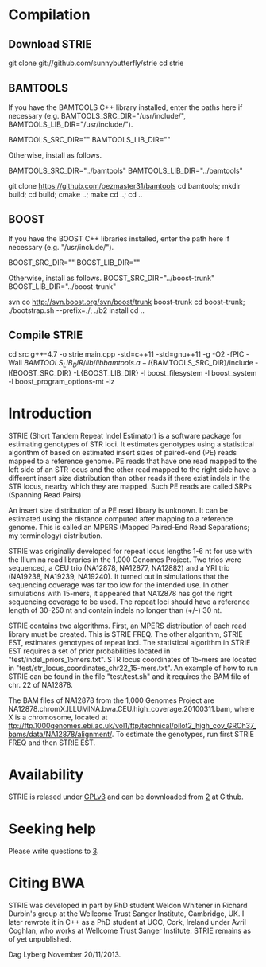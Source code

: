 # Compilation

## Download STRIE
git clone git://github.com/sunnybutterfly/strie
cd strie

## BAMTOOLS
If you have the BAMTOOLS C++ library installed, enter the paths here if 
necessary (e.g. BAMTOOLS_SRC_DIR="/usr/include/", 
BAMTOOLS_LIB_DIR="/usr/include/").

BAMTOOLS_SRC_DIR=""
BAMTOOLS_LIB_DIR=""

Otherwise, install as follows.

BAMTOOLS_SRC_DIR="../bamtools"
BAMTOOLS_LIB_DIR="../bamtools"

git clone https://github.com/pezmaster31/bamtools
cd bamtools; mkdir build; cd build; cmake ..; make
cd ..; cd ..

## BOOST

If you have the BOOST C++ libraries installed, enter the path here if 
necessary (e.g. "/usr/include/").

BOOST_SRC_DIR=""
BOOST_LIB_DIR=""

Otherwise, install as follows.
BOOST_SRC_DIR="../boost-trunk"
BOOST_LIB_DIR="../boost-trunk"

svn co http://svn.boost.org/svn/boost/trunk boost-trunk
cd boost-trunk; ./bootstrap.sh --prefix=./; ./b2 install
cd ..

## Compile STRIE

cd src
g++-4.7 -o strie main.cpp -std=c++11 -std=gnu++11 -g -O2 -fPIC -Wall ${BAMTOOLS_LIB_DIR}/lib/libbamtools.a -I${BAMTOOLS_SRC_DIR}/include -I{BOOST_SRC_DIR} -L{BOOST_LIB_DIR} -l boost_filesystem -l boost_system -l boost_program_options-mt -lz


# Introduction

STRIE (Short Tandem Repeat Indel Estimator) is a software package for estimating
genotypes of STR loci. It estimates genotypes using a statistical algorithm of
based on estimated insert sizes of paired-end (PE) reads mapped to a reference 
genome. PE reads that have one read mapped to the left side of an STR locus and
the other read mapped to the right side have a different insert size 
distribution than other reads if there exist indels in the STR locus, nearby 
which they are mapped. Such PE reads are called SRPs (Spanning Read Pairs)

An insert size distribution of a PE read library is unknown. It can be 
estimated using the distance computed after mapping to a reference genome. This
is called an MPERS (Mapped Paired-End Read Separations; my terminology) 
distribution.

STRIE was originally developed for repeat locus lengths 1-6 nt for use with the
Illumina read libraries in the 1,000 Genomes Project. Two trios were sequenced, 
a CEU trio (NA12878, NA12877, NA12882) and a YRI trio (NA19238, NA19239, 
NA19240). It turned out in simulations that the sequencing coverage was far too 
low for the intended use. In other simulations with 15-mers, it appeared that 
NA12878 has got the right sequencing coverage to be used. The repeat loci 
should have a reference length of 30-250 nt and contain indels no longer than 
(+/-) 30 nt.

STRIE contains two algorithms. First, an MPERS distribution of each read 
library must be created. This is STRIE FREQ. The other algorithm, STRIE EST, 
estimates genotypes of repeat loci. The statistical algorithm in STRIE EST 
requires a set of prior probabilities located in "test/indel_priors_15mers.txt".
STR locus coordinates of 15-mers are located in 
"test/str_locus_coordinates_chr22_15-mers.txt". An example of how to run STRIE
can be found in the file "test/test.sh" and it requires the BAM file of chr. 22
of NA12878.

The BAM files of NA12878 from the 1,000 Genomes Project are 
NA12878.chromX.ILLUMINA.bwa.CEU.high_coverage.20100311.bam, where X is a 
chromosome, located at 
ftp://ftp.1000genomes.ebi.ac.uk/vol1/ftp/technical/pilot2_high_cov_GRCh37_bams/data/NA12878/alignment/.
To estimate the genotypes, run first STRIE FREQ and then STRIE EST.


# Availability

STRIE is relased under [GPLv3][1] and can be downloaded from [2] at Github.


# Seeking help

Please write questions to [3].


# Citing BWA

STRIE was developed in part by PhD student Weldon Whitener in Richard Durbin's 
group at the Wellcome Trust Sanger Institute, Cambridge, UK. I later rewrote it
in C++ as a PhD student at UCC, Cork, Ireland under Avril Coghlan, who works at
Wellcome Trust Sanger Institute. STRIE remains as of yet unpublished.

Dag Lyberg
November 20/11/2013.


[1]: http://en.wikipedia.org/wiki/GNU_General_Public_License
[2]: https://github.com/sunnybutterfly/strie
[3]: https://github.com/sunnybutterfly/strie/issues
